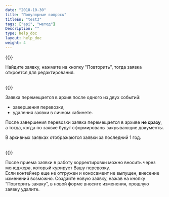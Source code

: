 ```yaml
---
date: "2018-10-30"
title: "Популярные вопросы"
titleEn: "test3"
tags: ["api", "метод"]
Description: ""
type: help_doc
layout: help_doc
weight: 4
---
```


{{<alert icon="question-circle" color="alert7-light" text="Как восстановить отмененную заявку" close="false">}} 

Найдите заявку, нажмите на кнопку "Повторить", тогда заявка откроется для редактирования.


<br/>
{{<alert icon="question-circle" color="alert7-light" text="Когда заявка перемещается в архив" close="false">}} 

Заявка перемещается в архив после одного из двух событий:

* завершения перевозки,
* удаления заявки в личном кабинете.

После завершения перевозки заявка перемещается в архиве **не сразу**, а тогда, когда по заявке будут сформированы закрывающие документы.

В архивных заявках отображаются заявки за последний 1 год.

<br/>
{{<alert icon="question-circle" color="alert7-light" text="Как скорректировать заявку" close="false">}} 

После приема заявки в работу корректировки можно вносить через менеджера, который курирует Вашу перевозку. <br/>
Если контейнер еще не отгружен и коносамент не выпущен, внесение изменений возможно. Создайте новую заявку, нажав на кнопку “Повторить заявку”, в новой форме вносите изменения, прошлую заявку удалите.

